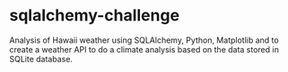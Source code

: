 # sqlalchemy-challenge
Analysis of Hawaii weather using SQLAlchemy, Python, Matplotlib and to create a weather API to do a climate analysis based on the data stored in SQLite database.
